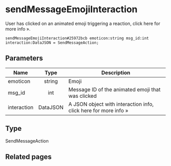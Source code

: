 # sendMessageEmojiInteraction
User has clicked on an animated emoji triggering a reaction, click here for more info ».

```
sendMessageEmojiInteraction#25972bcb emoticon:string msg_id:int interaction:DataJSON = SendMessageAction;
```

## Parameters
| Name | Type | Description |
| ---- | :----: | ----------- |
| emoticon | string | Emoji |
| msg_id | int | Message ID of the animated emoji that was clicked |
| interaction | DataJSON | A JSON object with interaction info, click here for more info » |


## Type
SendMessageAction

## Related pages
